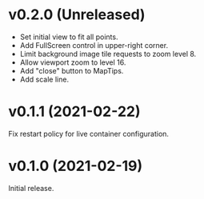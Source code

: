 # v0.2.0 (Unreleased)

* Set initial view to fit all points.
* Add FullScreen control in upper-right corner.
* Limit background image tile requests to zoom level 8.
* Allow viewport zoom to level 16.
* Add "close" button to MapTips.
* Add scale line.


# v0.1.1 (2021-02-22)

Fix restart policy for live container configuration.


# v0.1.0 (2021-02-19)

Initial release.
